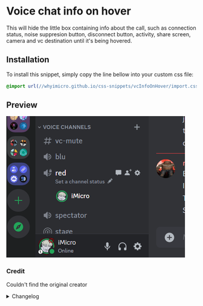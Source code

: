 # Voice chat info on hover
This will hide the little box containing info about the call, such as connection status, noise suppresion button, disconnect button, activity, share screen, camera and vc destination until it's being hovered.
## Installation
To install this snippet, simply copy the line bellow into your custom css file:
```css
@import url(//whyimicro.github.io/css-snippets/vcInfoOnHover/import.css);
```
## Preview
![image](https://raw.githubusercontent.com/WhyiMicro/css-snippets/main/_previews/vcInfoOnHover.gif)
### Credit
Couldn't find the original creator
<details>
<summary>Changelog</summary>

## 1.0.0

- Moved from old repo to new one

</details>
